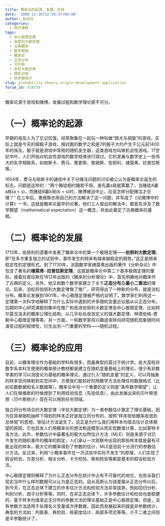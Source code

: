 ```yaml
---
title: 概率论的起源、发展、应用
date: '2008-11-26T22:50:37+00:00'
author: 赵永红
categories:
  - 统计推断
tags:
  - 中心极限定理
  - 伯努利大数定理
  - 古典概率
  - 数学期望
  - 概率论
  - 正态分布
  - 贝叶斯
  - 辛钦大数定律
  - 随机过程
  - 非参数统计
slug: probability-theory-origin-development-application
forum_id: 418739
---
```


概率论源于游戏和赌博，发展过程和数学理论密不可分。<!--more-->

# （一）概率论的起源

早期的埃及人为了忘记饥饿，经常聚集在一起玩一种叫做“猎犬与胡狼”的游戏，实际上就是今天的掷骰子游戏，相对面的数字之和是7的骰子大约产生于公元前1400年的埃及，骰子就是游戏中常用的随机发生器，这类游戏也叫做机会性游戏。17世纪中叶，人们开始对机会性游戏的数学规律进行探讨。它的发展与数学史上一些伟大的名字相联系，如帕斯卡、费马、惠更斯、詹姆斯、伯努利、棣莫弗、拉普拉斯等。

1654年，费马与帕斯卡的通信中关于分赌注问题的讨论被公认为是概率论诞生的标志。问题是这样的：“两个赌徒相约赌若干局，谁先赢s局就算赢了，当赌徒A赢a局(a < s)，而赌徒B赢b局(b < s)时，赌博被迫中止，应该怎样分配赌注才合理？” 在三年后，惠根斯亦用自己的方法解决了这一问题，并写成了《论赌博中的计算》一书，这就是概率论最早的论著，他们三人提出的解法中，都首先涉及了数学期望（mathematical expectation）这一概念，并由此奠定了古典概率的基础。

# （二）概率论的发展

1713年，伯努利的遗著中发表了概率论中的第一个极限定理——**伯努利大数定理**，即“在多次重复独立的试验中，事件发生的频率有越来越稳定的趋势。”这正是频率稳定性的定理形式。到了1730年，法国数学家棣莫弗出版的著作《分析杂论》中包含了著名的**棣莫弗─拉普拉斯定理**。这就是概率论中第二个基本极限定理的雏形。接着拉普拉斯在1812年出版的《概率的分析理论》中，首先明确地对概率作了古典的定义。另外，他又和数个数学家建立了关于**正态分布**及**最小二乘法**的理论。后来，泊松将伯努利大数定律做了推广，研究得出了一种新的分布，就是泊松分布。概率论发展到1901年，中心极限定理被严格的证明了，数学家们利用这一定理第一次科学地解释了为什么实际中遇到的许多随机变量近似服从以正态分布。后期的中心研究课题则集中在推广和改进伯努利大数定律及中心极限定理，比如柯尔莫戈洛夫的概率公理化结构、以几乎处处收敛定义的强大数定律、林德伯格-费勒中心极限定理等等，另一方面，一些数学家将兴趣逐渐转向研究随机现象随时间演变过程的规律性，衍生出另一门重要的学科——随机过程。

# （三）概率论的应用

目前，以概率理论作为基础的学科有很多，而最典型的莫过于统计学。各大高校非数学系本科生使用的概率统计教材都是建立在随机变量基础上的理论，很少有非数学类的学习以测度论为基础的概率理论。通过引入“随机变量”的定义，可以将抽象的样本空间映射到实空间中，方便我们能较好的用数学方法处理任何数据格式（比如实数数据和名义数据等）。概率论中另一个重要的定义则是“条件数学期望”，让人们在做推断的时候想到了利用经验信息（先验信息），由此发展出来的贝叶斯思想（贝叶斯统计）现在可以用到任何领域。

独立同分布场合的大数定律（辛钦大数定律）为一类参数估计奠定了理论基础，因为在简单随机抽样下得到的样本正好是独立同分布的，按照“样本矩依概率收敛到总体矩”的思想，矩估计方法诞生了。这正是为什么我们用样本均值去估计总体期望的原因，它也启发人们用概率论的想法构造模型从而实现数值计算，比如蒙特卡洛方法。此外，参数估计中最著名的极大似然估计方法（MLE）则是来源于对已今发生的随机事件的概率的假定，人们承认一次观察中出现的那些样本就是最有可能出现的样本，极大它的概率得到了参数的估计，MLE是目前十分流行的参数估计方法。反过来，利用“小概率事件在一次试验中实际不发生”的原理，人们实现了假设检验，方差分析、相关分析、卡方检验、秩和检验等都是基本的假设检验方法。

中心极限定理则解释了为什么正态分布在统计中占有不可替代的地位，也告诉我们现实当中什么样的数据可以认为是正态的。自从高斯认为误差服从正态分布以后，到今天，在正态总体下建立的许多估计方法和检验方法非常成熟，例如回归分析、判别分析、因子分析等等。同时，在非正态总体下，许多参数估计和检验也是稳健的，基于样本均值渐近无分布的参数方法的理论基础正是中心极限定理。但是，没有参数方法适用于处理名义变量或次序数据，因此而发展起来的就是非参数统计，典型的方法如：列联表、秩检验、核密度估计、局部多项式等等。介于二者之间则是半参数统计了。
